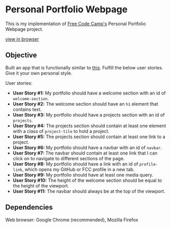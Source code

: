 # Personal Portfolio Webpage
This is my implementation of [Free Code Camp's](https://www.freecodecamp.org/) Personal Portfolio Webpage project.

[view in browser](https://hankadev.github.io/fcc_portfolio/)

## Objective
Built an app that is functionally similar to [this](https://codepen.io/freeCodeCamp/full/zNBOYG/).
Fulfill the below user stories. Give it your own personal style.

User stories:
* __User Story #1:__ My portfolio should have a welcome section with an id of `welcome-section`.
* __User Story #2:__ The welcome section should have an `h1` element that contains text.
* __User Story #3:__ My portfolio should have a projects section with an id of `projects`.
* __User Story #4:__ The projects section should contain at least one element with a class of `project-tile` to hold a project.
* __User Story #5:__ The projects section should contain at least one link to a project.
* __User Story #6:__ My portfolio should have a navbar with an id of `navbar`.
* __User Story #7:__ The navbar should contain at least one link that I can click on to navigate to different sections of the page.
* __User Story #8:__ My portfolio should have a link with an id of `profile-link`, which opens my GitHub or FCC profile in a new tab.
* __User Story #9:__ My portfolio should have at least one media query.
* __User Story #10:__ The height of the welcome section should be equal to the height of the viewport.
* __User Story #11:__ The navbar should always be at the top of the viewport.

## Dependencies
Web browser: Google Chrome (recommended), Mozilla Firefox
